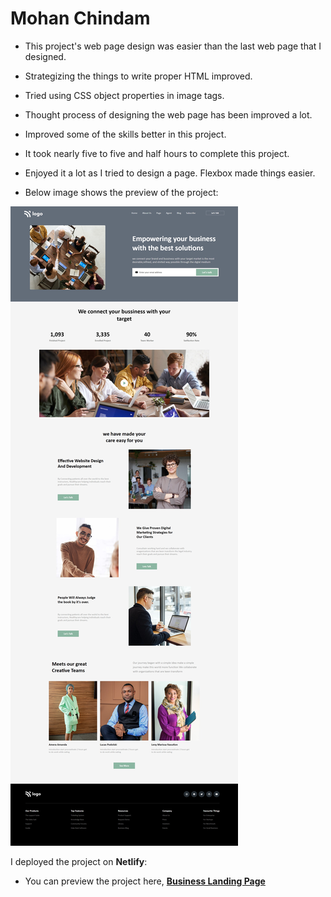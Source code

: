 # Mohan Chindam

- This project's web page design was easier than the last web page that I designed.
- Strategizing the things to write proper HTML improved.
- Tried using CSS object properties in image tags.
- Thought process of designing the web page has been improved a lot.
- Improved some of the skills better in this project.
- It took nearly five to five and half hours to complete this project.
- Enjoyed it a lot as I tried to design a page. Flexbox made things easier.

- Below image shows the preview of the project:

![Project-12 Preview](./Project-12.png)

I deployed the project on **Netlify**:
- You can preview the project here, [**Business Landing Page**]()






